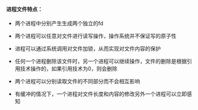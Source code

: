 
#### 进程文件特点：

- 两个进程中分别产生生成两个独立的fd

- 两个进程可以任意对文件进行读写操作，操作系统并不保证写的原子性

- 进程可以通过系统调用对文件加锁，从而实现对文件内容的保护

- 任何一个进程删除该文件时，另一个进程可以继续操作，文件的删除是根据引用技术操作的，如果引用技术为0，则会删除

- 两个进程可以分别读取文件的不同部分而不会相互影响

- 有缓冲的情况下，一个进程对文件长度和内容的修改另外一个进程可以立即感知

